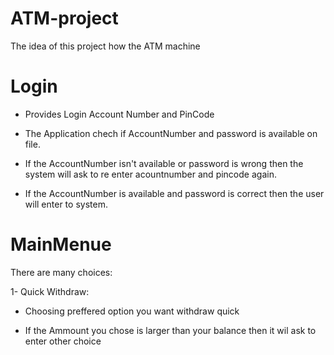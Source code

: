 # ATM-project

The idea of this project how the ATM machine

# Login

- Provides Login Account Number and PinCode 

- The Application chech if AccountNumber and password  is available on file.

+ If the AccountNumber isn't available or password is wrong then the system will ask to re enter acountnumber and pincode again.

* If the AccountNumber is available and password is correct then the user will enter to system. 

# MainMenue

There are many choices:

1- Quick Withdraw:

* Choosing preffered option you want withdraw quick

* If the Ammount you chose is larger than your balance then it wil ask to enter other choice
